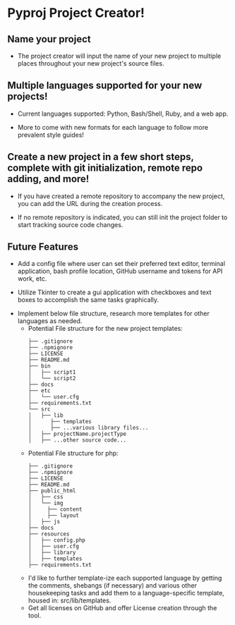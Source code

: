 # Pyproj Project Creator!

## Name your project
  * The project creator will input the name of your new project to multiple places throughout your new project's source files.

## Multiple languages supported for your new projects!
  * Current languages supported: Python, Bash/Shell, Ruby, and a web app.
  - More to come with new formats for each language to follow more prevalent style guides!

## Create a new project in a few short steps, complete with git initialization, remote repo adding, and more!
  * If you have created a remote repository to accompany the new project, you can add the URL during the creation process.
  - If no remote repository is indicated, you can still init the project folder to start tracking source code changes.

## Future Features
  + Add a config file where user can set their preferred text editor, terminal application, bash profile location, GitHub username and tokens for API work, etc.
  * Utilize Tkinter to create a gui application with checkboxes and text boxes to accomplish the same tasks graphically.
  - Implement below file structure, research more templates for other languages as needed.
    * Potential File structure for the new project templates:
	 	```
	 	├── .gitignore
	 	├── .npmignore
	 	├── LICENSE
	 	├── README.md
	 	├── bin
	 	│   ├── script1
	 	│   └── script2
	 	├── docs
	 	├── etc
	 	│   └── user.cfg
	 	├── requirements.txt
	 	└── src
		│   ├── lib
		│      ├── templates
		│      ├── ...various library files...
		│	├── projectName.projectType
		│	├── ...other source code...
		```
    * Potential File structure for php:
  	 	```
  	 	├── .gitignore
  	 	├── .npmignore
  	 	├── LICENSE
  	 	├── README.md
  	 	├── public_html
  	 	│   ├── css
  	 	│   └── img
		│     ├── content
		│     ├── layout
		│   ├── js
  	 	├── docs
  	 	├── resources
  	 	│   ├── config.php
  	 	│   ├── user.cfg
		│   ├── library
  		│   ├── templates
  	 	├── requirements.txt
  		```
    - I'd like to further template-ize each supported language by getting the comments, shebangs (if necessary) and various other housekeeping tasks and add them to a language-specific template, housed in: src/lib/templates.
	 + Get all licenses on GitHub and offer License creation through the tool.
